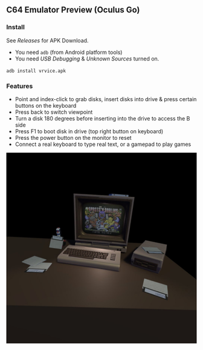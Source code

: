 

## C64 Emulator Preview (Oculus Go)

### Install

See _Releases_ for APK Download.

* You need `adb` (from Android platform tools)
* You need _USB Debugging_ & _Unknown Sources_ turned on.

`adb install vrvice.apk`


### Features

* Point and index-click to grab disks, insert disks into drive & press certain buttons on the keyboard
* Press back to switch viewpoint
* Turn a disk 180 degrees before inserting into the drive to access the B side
* Press F1 to boot disk in drive (top right button on keyboard)
* Press the power button on the monitor to reset
* Connect a real keyboard to type real text, or a gamepad to play games


![Screenshot](/screenshot.jpg?raw=true "Optional Title")


